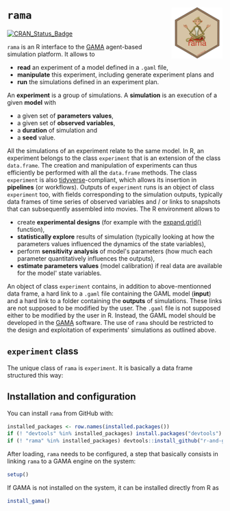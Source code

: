 
<!-- README.md is generated from README.Rmd. Please edit that file -->
`rama` <img src="man/figures/logo.png" align="right" width=120/>
================================================================

[![CRAN\_Status\_Badge](http://www.r-pkg.org/badges/version/rama)](https://cran.r-project.org/package=rama)

`rama` is an R interface to the [GAMA](https://gama-platform.github.io) agent-based simulation platform. It allows to

-   **read** an experiment of a model defined in a `.gaml` file,
-   **manipulate** this experiment, including generate experiment plans and
-   **run** the simulations defined in an experiment plan.

An **experiment** is a group of simulations. A **simulation** is an execution of a given **model** with

-   a given set of **parameters values**,
-   a given set of **observed variables**,
-   a **duration** of simulation and
-   a **seed** value.

All the simulations of an experiment relate to the same model. In R, an experiment belongs to the class `experiment` that is an extension of the class `data.frame`. The creation and manipulation of experiments can thus efficiently be performed with all the `data.frame` methods. The class `experiment` is also [tidyverse](https://www.tidyverse.org)-compliant, which allows its insertion in **pipelines** (or workflows). Outputs of `experiment` runs is an object of class `experiment` too, with fields corresponding to the simulation outputs, typically data frames of time series of observed variables and / or links to snapshots that can subsequently assembled into movies. The R environment allows to

-   create **experimental designs** (for example with the [expand.grid()](https://www.rdocumentation.org/packages/base/versions/3.5.1/topics/expand.grid) function),
-   **statistically explore** results of simulation (typically looking at how the parameters values influenced the dynamics of the state variables),
-   perform **sensitivity analysis** of model's parameters (how much each parameter quantitatively influences the outputs),
-   **estimate parameters values** (model calibration) if real data are available for the model' state variables.

An object of class `experiment` contains, in addition to above-mentionned data frame, a hard link to a `.gaml` file containing the GAML model (**input**) and a hard link to a folder containing the **outputs** of simulations. These links are not supposed to be modified by the user. The `.gaml` file is not supposed either to be modified by the user in R. Instead, the GAML model should be developed in the [GAMA](https://gama-platform.github.io) software. The use of `rama` should be restricted to the design and exploitation of experiments' simulations as outlined above.

`experiment` class
------------------

The unique class of `rama` is `experiment`. It is basically a data frame structured this way:

Installation and configuration
------------------------------

You can install `rama` from GitHub with:

``` r
installed_packages <- row.names(installed.packages())
if (! "devtools" %in% installed_packages) install.packages("devtools")
if (! "rama" %in% installed_packages) devtools::install_github("r-and-gama/rama")
```

After loading, `rama` needs to be configured, a step that basically consists in linking `rama` to a GAMA engine on the system:

``` r
setup()
```

If GAMA is not installed on the system, it can be installed directly from R as

``` r
install_gama()
```
